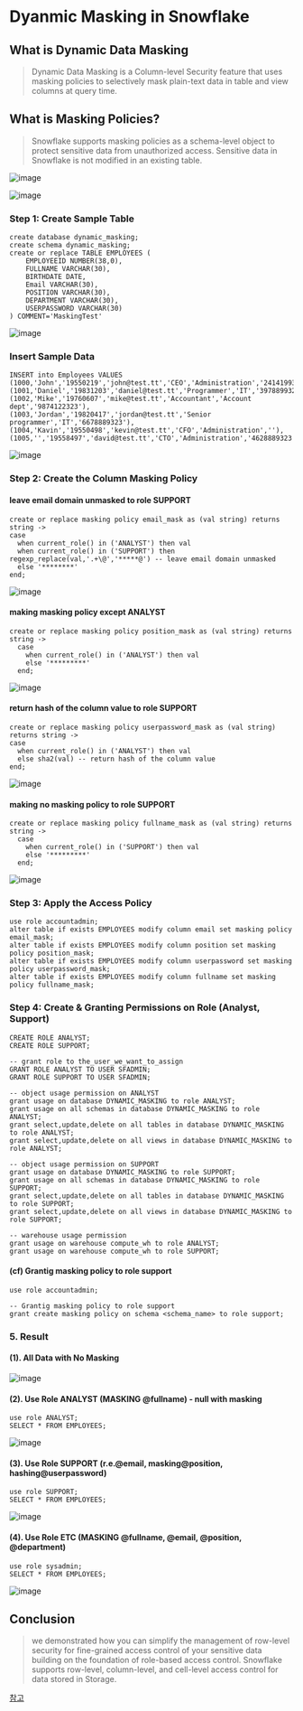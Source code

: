 # Dyanmic Masking in Snowflake

## What is Dynamic Data Masking
> Dynamic Data Masking is a Column-level Security feature that uses masking policies to selectively mask plain-text data in table and view columns at query time.

## What is Masking Policies?
> Snowflake supports masking policies as a schema-level object to protect sensitive data from unauthorized access.
> Sensitive data in Snowflake is not modified in an existing table.

![image](https://user-images.githubusercontent.com/52474199/184530464-2a5b059b-b91a-408d-a8fe-bee4006f6109.png)

![image](https://user-images.githubusercontent.com/52474199/184530848-c7c9ab90-2212-4f6f-b0f1-fe4fac5e948d.png)

### Step 1: Create Sample Table
```
create database dynamic_masking;
create schema dynamic_masking;
create or replace TABLE EMPLOYEES (
	EMPLOYEEID NUMBER(38,0),
	FULLNAME VARCHAR(30),
	BIRTHDATE DATE,
	Email VARCHAR(30),
	POSITION VARCHAR(30),
	DEPARTMENT VARCHAR(30),
	USERPASSWORD VARCHAR(30)
) COMMENT='MaskingTest'
```
![image](https://user-images.githubusercontent.com/52474199/184528926-fd748cec-828a-4f9f-a999-95cd4f525e19.png)


### Insert Sample Data
```
INSERT into Employees VALUES 
(1000,'John','19550219','john@test.tt','CEO','Administration','2414199323'), 
(1001,'Daniel','19831203','daniel@test.tt','Programmer','IT','3978899323'), 
(1002,'Mike','19760607','mike@test.tt','Accountant','Account dept','9874122323'), 
(1003,'Jordan','19820417','jordan@test.tt','Senior programmer','IT','6678889323'),
(1004,'Kavin','19550498','kevin@test.tt','CFO','Administration',''),
(1005,'','19558497','david@test.tt','CTO','Administration','4628889323');
```
![image](https://user-images.githubusercontent.com/52474199/184528970-2bca82f2-ecac-4cbc-9da8-c575d29ceca0.png)


### Step 2: Create the Column Masking Policy

#### leave email domain unmasked to role SUPPORT
```
create or replace masking policy email_mask as (val string) returns string ->
case
  when current_role() in ('ANALYST') then val
  when current_role() in ('SUPPORT') then regexp_replace(val,'.+\@','*****@') -- leave email domain unmasked
  else '********'
end;
```
![image](https://user-images.githubusercontent.com/52474199/184529108-464282a3-330a-4b17-9bc5-dc87b70fffc1.png)

#### making masking policy except ANALYST
```
create or replace masking policy position_mask as (val string) returns string ->
  case
    when current_role() in ('ANALYST') then val
    else '*********'
  end;
```
![image](https://user-images.githubusercontent.com/52474199/184529133-ba761ca4-a141-4253-8b10-9a1791a36d0f.png)


#### return hash of the column value to role SUPPORT
```  
create or replace masking policy userpassword_mask as (val string) returns string ->
case
  when current_role() in ('ANALYST') then val
  else sha2(val) -- return hash of the column value
end;
```
![image](https://user-images.githubusercontent.com/52474199/184529155-74fcd00f-5054-459a-b194-438741d40dd8.png)

#### making no masking policy to role SUPPORT
```
create or replace masking policy fullname_mask as (val string) returns string ->
  case
    when current_role() in ('SUPPORT') then val
    else '*********'
  end;
```

![image](https://user-images.githubusercontent.com/52474199/184529168-63d8ca2f-e80e-4274-aa70-bb7576115be4.png)



### Step 3: Apply the Access Policy
```
use role accountadmin;
alter table if exists EMPLOYEES modify column email set masking policy email_mask;
alter table if exists EMPLOYEES modify column position set masking policy position_mask;
alter table if exists EMPLOYEES modify column userpassword set masking policy userpassword_mask;
alter table if exists EMPLOYEES modify column fullname set masking policy fullname_mask;
```
### Step 4: Create & Granting Permissions on Role (Analyst, Support)
```
CREATE ROLE ANALYST;
CREATE ROLE SUPPORT;

-- grant role to the_user_we_want_to_assign
GRANT ROLE ANALYST TO USER SFADMIN;
GRANT ROLE SUPPORT TO USER SFADMIN;

-- object usage permission on ANALYST
grant usage on database DYNAMIC_MASKING to role ANALYST;
grant usage on all schemas in database DYNAMIC_MASKING to role ANALYST;
grant select,update,delete on all tables in database DYNAMIC_MASKING to role ANALYST;
grant select,update,delete on all views in database DYNAMIC_MASKING to role ANALYST;

-- object usage permission on SUPPORT
grant usage on database DYNAMIC_MASKING to role SUPPORT;
grant usage on all schemas in database DYNAMIC_MASKING to role SUPPORT;
grant select,update,delete on all tables in database DYNAMIC_MASKING to role SUPPORT;
grant select,update,delete on all views in database DYNAMIC_MASKING to role SUPPORT;

-- warehouse usage permission
grant usage on warehouse compute_wh to role ANALYST;
grant usage on warehouse compute_wh to role SUPPORT;
```

#### (cf) Grantig masking policy to role support

```
use role accountadmin;

-- Grantig masking policy to role support
grant create masking policy on schema <schema_name> to role support;
```


### 5. Result

#### (1). All Data with No Masking
![image](https://user-images.githubusercontent.com/52474199/163592996-3f8c14bf-d769-41eb-a5de-c4bd63f62167.png)

#### (2). Use Role ANALYST (MASKING @fullname) - null with masking
```
use role ANALYST;
SELECT * FROM EMPLOYEES;
```
![image](https://user-images.githubusercontent.com/52474199/163595325-5532744b-e4ac-4c1f-b261-ea646a4048ca.png)

#### (3). Use Role SUPPORT (r.e.@email, masking@position, hashing@userpassword)
```
use role SUPPORT;
SELECT * FROM EMPLOYEES;
```
![image](https://user-images.githubusercontent.com/52474199/163595052-e670d3fc-c905-4527-ad5e-5eb7edc96ca6.png)

#### (4).  Use Role ETC (MASKING @fullname, @email, @position, @department)
```
use role sysadmin;
SELECT * FROM EMPLOYEES;
```
![image](https://user-images.githubusercontent.com/52474199/163594563-f1d99ff7-c9b2-49bd-a740-1d2a5626a0ea.png)


## Conclusion
> we demonstrated how you can simplify the management of row-level security for fine-grained access control of your sensitive data building on the foundation of role-based access control. 
> Snowflake supports row-level, column-level, and cell-level access control for data stored in Storage.

[참고](https://docs.snowflake.com/en/user-guide/security-column-intro.html#how-does-a-masking-policy-work)
